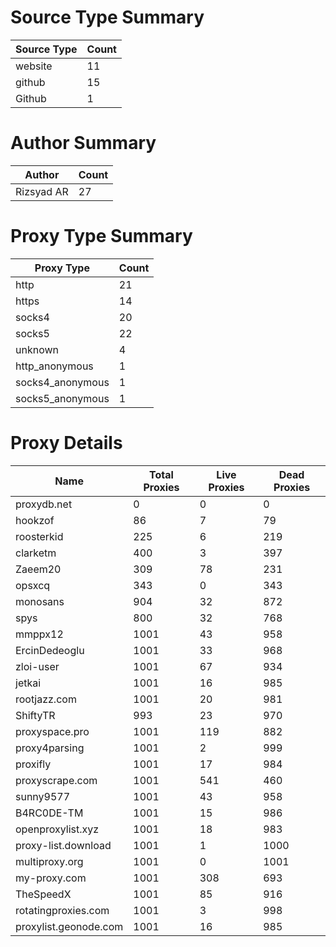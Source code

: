 # Source Type Summary

| Source Type | Count |
|-------------|-------|
| website | 11 |
| github | 15 |
| Github | 1 |


# Author Summary

| Author | Count |
|--------|-------|
| Rizsyad AR | 27 |


# Proxy Type Summary

| Proxy Type | Count |
|------------|-------|
| http | 21 |
| https | 14 |
| socks4 | 20 |
| socks5 | 22 |
| unknown | 4 |
| http_anonymous | 1 |
| socks4_anonymous | 1 |
| socks5_anonymous | 1 |


# Proxy Details

| Name | Total Proxies | Live Proxies | Dead Proxies |
|------|---------------|--------------|---------------|
| proxydb.net | 0 | 0 | 0 |
| hookzof | 86 | 7 | 79 |
| roosterkid | 225 | 6 | 219 |
| clarketm | 400 | 3 | 397 |
| Zaeem20 | 309 | 78 | 231 |
| opsxcq | 343 | 0 | 343 |
| monosans | 904 | 32 | 872 |
| spys | 800 | 32 | 768 |
| mmppx12 | 1001 | 43 | 958 |
| ErcinDedeoglu | 1001 | 33 | 968 |
| zloi-user | 1001 | 67 | 934 |
| jetkai | 1001 | 16 | 985 |
| rootjazz.com | 1001 | 20 | 981 |
| ShiftyTR | 993 | 23 | 970 |
| proxyspace.pro | 1001 | 119 | 882 |
| proxy4parsing | 1001 | 2 | 999 |
| proxifly | 1001 | 17 | 984 |
| proxyscrape.com | 1001 | 541 | 460 |
| sunny9577 | 1001 | 43 | 958 |
| B4RC0DE-TM | 1001 | 15 | 986 |
| openproxylist.xyz | 1001 | 18 | 983 |
| proxy-list.download | 1001 | 1 | 1000 |
| multiproxy.org | 1001 | 0 | 1001 |
| my-proxy.com | 1001 | 308 | 693 |
| TheSpeedX | 1001 | 85 | 916 |
| rotatingproxies.com | 1001 | 3 | 998 |
| proxylist.geonode.com | 1001 | 16 | 985 |
